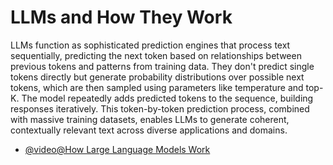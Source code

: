 # LLMs and How They Work

LLMs function as sophisticated prediction engines that process text sequentially, predicting the next token based on relationships between previous tokens and patterns from training data. They don't predict single tokens directly but generate probability distributions over possible next tokens, which are then sampled using parameters like temperature and top-K. The model repeatedly adds predicted tokens to the sequence, building responses iteratively. This token-by-token prediction process, combined with massive training datasets, enables LLMs to generate coherent, contextually relevant text across diverse applications and domains.

- [@video@How Large Language Models Work](https://youtu.be/5sLYAQS9sWQ?si=WWBkAFuWAqvmp_04)
